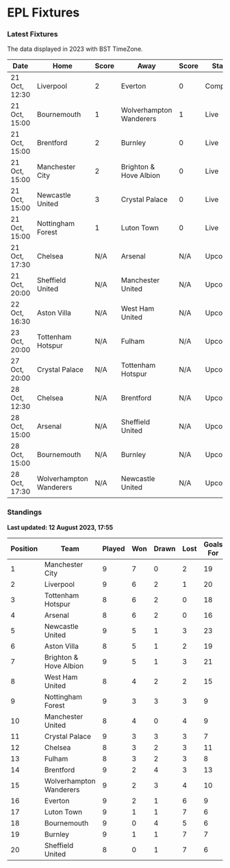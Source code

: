 # EPL Fixtures

### Latest Fixtures

The data displayed in 2023 with BST TimeZone.

<!-- START_TABLE -->
| Date | Home | Score | Away | Score | Status |
|-------------|--------|--------------|--------|--------------|--------|
| 21 Oct, 12:30 | Liverpool | 2 | Everton | 0 | Completed |
| 21 Oct, 15:00 | Bournemouth | 1 | Wolverhampton Wanderers | 1 | Live |
| 21 Oct, 15:00 | Brentford | 2 | Burnley | 0 | Live |
| 21 Oct, 15:00 | Manchester City | 2 | Brighton & Hove Albion | 0 | Live |
| 21 Oct, 15:00 | Newcastle United | 3 | Crystal Palace | 0 | Live |
| 21 Oct, 15:00 | Nottingham Forest | 1 | Luton Town | 0 | Live |
| 21 Oct, 17:30 | Chelsea | N/A | Arsenal | N/A | Upcoming |
| 21 Oct, 20:00 | Sheffield United | N/A | Manchester United | N/A | Upcoming |
| 22 Oct, 16:30 | Aston Villa | N/A | West Ham United | N/A | Upcoming |
| 23 Oct, 20:00 | Tottenham Hotspur | N/A | Fulham | N/A | Upcoming |
| 27 Oct, 20:00 | Crystal Palace | N/A | Tottenham Hotspur | N/A | Upcoming |
| 28 Oct, 12:30 | Chelsea | N/A | Brentford | N/A | Upcoming |
| 28 Oct, 15:00 | Arsenal | N/A | Sheffield United | N/A | Upcoming |
| 28 Oct, 15:00 | Bournemouth | N/A | Burnley | N/A | Upcoming |
| 28 Oct, 17:30 | Wolverhampton Wanderers | N/A | Newcastle United | N/A | Upcoming |
<!-- END_TABLE -->

### Standings

**Last updated: 12 August 2023, 17:55**

<!-- START_STANDINGS -->
| Position | Team | Played | Won | Drawn | Lost | Goals For | Goals Against | Goal Difference | Points |
|----------|------|--------|-----|-------|------|-----------|---------------|-----------------|--------|
| 1 | Manchester City | 9 | 7 | 0 | 2 | 19 | 6 | 13 | 21 |
| 2 | Liverpool | 9 | 6 | 2 | 1 | 20 | 9 | 11 | 20 |
| 3 | Tottenham Hotspur | 8 | 6 | 2 | 0 | 18 | 8 | 10 | 20 |
| 4 | Arsenal | 8 | 6 | 2 | 0 | 16 | 6 | 10 | 20 |
| 5 | Newcastle United | 9 | 5 | 1 | 3 | 23 | 9 | 14 | 16 |
| 6 | Aston Villa | 8 | 5 | 1 | 2 | 19 | 12 | 7 | 16 |
| 7 | Brighton & Hove Albion | 9 | 5 | 1 | 3 | 21 | 18 | 3 | 16 |
| 8 | West Ham United | 8 | 4 | 2 | 2 | 15 | 12 | 3 | 14 |
| 9 | Nottingham Forest | 9 | 3 | 3 | 3 | 9 | 10 | -1 | 12 |
| 10 | Manchester United | 8 | 4 | 0 | 4 | 9 | 12 | -3 | 12 |
| 11 | Crystal Palace | 9 | 3 | 3 | 3 | 7 | 10 | -3 | 12 |
| 12 | Chelsea | 8 | 3 | 2 | 3 | 11 | 7 | 4 | 11 |
| 13 | Fulham | 8 | 3 | 2 | 3 | 8 | 13 | -5 | 11 |
| 14 | Brentford | 9 | 2 | 4 | 3 | 13 | 12 | 1 | 10 |
| 15 | Wolverhampton Wanderers | 9 | 2 | 3 | 4 | 10 | 15 | -5 | 9 |
| 16 | Everton | 9 | 2 | 1 | 6 | 9 | 14 | -5 | 7 |
| 17 | Luton Town | 9 | 1 | 1 | 7 | 6 | 16 | -10 | 4 |
| 18 | Bournemouth | 9 | 0 | 4 | 5 | 6 | 19 | -13 | 4 |
| 19 | Burnley | 9 | 1 | 1 | 7 | 7 | 22 | -15 | 4 |
| 20 | Sheffield United | 8 | 0 | 1 | 7 | 6 | 22 | -16 | 1 |
<!-- END_STANDINGS -->
